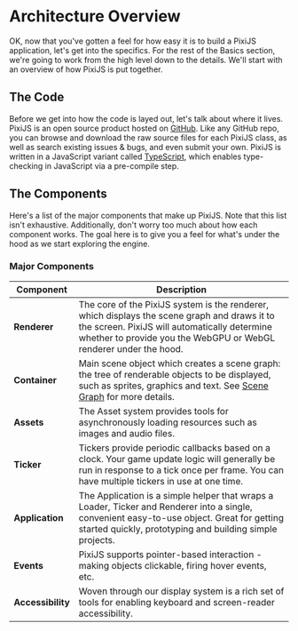 # Architecture Overview

OK, now that you've gotten a feel for how easy it is to build a PixiJS application, let's get into the specifics.  For the rest of the Basics section, we're going to work from the high level down to the details.  We'll start with an overview of how PixiJS is put together.

## The Code

Before we get into how the code is layed out, let's talk about where it lives.  PixiJS is an open source product hosted on [GitHub](https://github.com/pixijs/pixijs).  Like any GitHub repo, you can browse and download the raw source files for each PixiJS class, as well as search existing issues & bugs, and even submit your own.  PixiJS is written in a JavaScript variant called [TypeScript](https://www.typescriptlang.org), which enables type-checking in JavaScript via a pre-compile step.

## The Components

Here's a list of the major components that make up PixiJS.  Note that this list isn't exhaustive.  Additionally, don't worry too much about how each component works.  The goal here is to give you a feel for what's under the hood as we start exploring the engine.

### Major Components

| Component                                  | Description                                                                                                                                                                                            |
| ---                                        | ---                                                                                                                                                                                                    |
| **Renderer**                  | The core of the PixiJS system is the renderer, which displays the scene graph and draws it to the screen. PixiJS will automatically determine whether to provide you the WebGPU or WebGL renderer under the hood.                           |
| **Container**             | Main scene object which creates a scene graph: the tree of renderable objects to be displayed, such as sprites, graphics and text. See [Scene Graph](scene-graph) for more details.             |
| **Assets**                 | The Asset system provides tools for asynchronously loading resources such as images and audio files.                                                                                                  |
| **Ticker**                  | Tickers provide periodic callbacks based on a clock.  Your game update logic will generally be run in response to a tick once per frame.  You can have multiple tickers in use at one time.            |
| **Application**                | The Application is a simple helper that wraps a Loader, Ticker and Renderer into a single, convenient easy-to-use object. Great for getting started quickly, prototyping and building simple projects. |
| **Events**         | PixiJS supports pointer-based interaction - making objects clickable, firing hover events, etc.                                                                                           |
| **Accessibility**   | Woven through our display system is a rich set of tools for enabling keyboard and screen-reader accessibility.                                                                                         |
